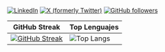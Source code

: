 [![LinkedIn](https://img.shields.io/badge/javimartzs-0077B5?style=for-the-badge&logo=linkedin&logoColor=white)](https://www.linkedin.com/in/javimartzs/)
[![X (formerly Twitter)](https://img.shields.io/badge/@javimartzs-000000?style=for-the-badge&logo=x&logoColor=white)](https://twitter.com/javimartzs)
[![GitHub followers](https://img.shields.io/github/followers/javimartzs?label=Follow&style=for-the-badge&logo=github&logoColor=white&labelColor=100000&color=100000)](https://github.com/javimartzs)

| GitHub Streak | Top Lenguajes |
| --- | --- |
| [![GitHub Streak](https://streak-stats.demolab.com/?user=javimartzs)](https://git.io/streak-stats) | ![Top Langs](https://github-readme-stats.vercel.app/api/top-langs/?username=javimartzs&langs_count=8) |

